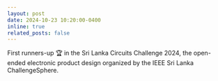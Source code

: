 ```yaml
---
layout: post
date: 2024-10-23 10:20:00-0400
inline: true
related_posts: false
---
```


First runners-up 🏆 in the Sri Lanka Circuits Challenge 2024, the open-ended electronic product design organized by the IEEE Sri Lanka ChallengeSphere.
